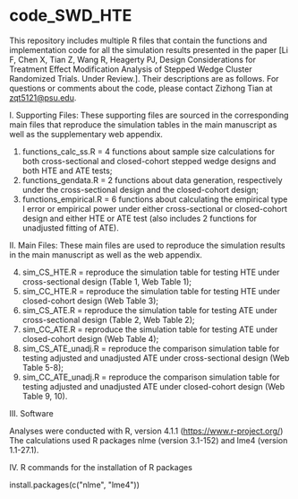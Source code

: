 # code_SWD_HTE
This repository includes multiple R files that contain the functions and implementation code for all the simulation results presented in the paper [Li F, Chen X, Tian Z, Wang R, Heagerty PJ, Design Considerations for Treatment Effect Modification Analysis of Stepped Wedge Cluster Randomized Trials. Under Review.]. Their descriptions are as follows. For questions or comments about the code, please contact Zizhong Tian at <zqt5121@psu.edu>.

I. Supporting Files: These supporting files are sourced in the corresponding main files that reproduce the simulation tables in the main manuscript as well as the supplementary web appendix.

1) functions_calc_ss.R = 4 functions about sample size calculations for both cross-sectional and closed-cohort stepped wedge designs and both HTE and ATE tests;
2) functions_gendata.R = 2 functions about data generation, respectively under the cross-sectional design and the closed-cohort design;
3) functions_empirical.R = 6 functions about calculating the empirical type I error or empirical power under either cross-sectional or closed-cohort design and either HTE or ATE test (also includes 2 functions for unadjusted fitting of ATE).

II. Main Files: These main files are used to reproduce the simulation results in the main manuscript as well as the web appendix.

4) sim_CS_HTE.R = reproduce the simulation table for testing HTE under cross-sectional design (Table 1, Web Table 1);
5) sim_CC_HTE.R = reproduce the simulation table for testing HTE under closed-cohort design (Web Table 3);
6) sim_CS_ATE.R = reproduce the simulation table for testing ATE under cross-sectional design (Table 2, Web Table 2);
7) sim_CC_ATE.R = reproduce the simulation table for testing ATE under closed-cohort design (Web Table 4);
8) sim_CS_ATE_unadj.R = reproduce the comparison simulation table for testing adjusted and unadjusted ATE under cross-sectional design (Web Table 5-8);
9) sim_CC_ATE_unadj.R = reproduce the comparison simulation table for testing adjusted and unadjusted ATE under closed-cohort design (Web Table 9, 10).

III. Software 

Analyses were conducted with R, version 4.1.1 (https://www.r-project.org/)
The calculations used R packages nlme (version 3.1-152) and lme4 (version 1.1-27.1).

IV. R commands for the installation of R packages 

install.packages(c("nlme", "lme4")) 
